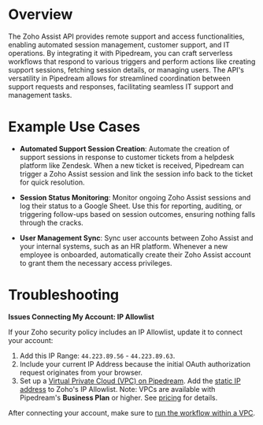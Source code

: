 # Overview

The Zoho Assist API provides remote support and access functionalities, enabling automated session management, customer support, and IT operations. By integrating it with Pipedream, you can craft serverless workflows that respond to various triggers and perform actions like creating support sessions, fetching session details, or managing users. The API's versatility in Pipedream allows for streamlined coordination between support requests and responses, facilitating seamless IT support and management tasks.

# Example Use Cases

- **Automated Support Session Creation**: Automate the creation of support sessions in response to customer tickets from a helpdesk platform like Zendesk. When a new ticket is received, Pipedream can trigger a Zoho Assist session and link the session info back to the ticket for quick resolution.

- **Session Status Monitoring**: Monitor ongoing Zoho Assist sessions and log their status to a Google Sheet. Use this for reporting, auditing, or triggering follow-ups based on session outcomes, ensuring nothing falls through the cracks.

- **User Management Sync**: Sync user accounts between Zoho Assist and your internal systems, such as an HR platform. Whenever a new employee is onboarded, automatically create their Zoho Assist account to grant them the necessary access privileges.

# Troubleshooting

**Issues Connecting My Account: IP Allowlist**

If your Zoho security policy includes an IP Allowlist, update it to connect your account:

1. Add this IP Range: `44.223.89.56` - `44.223.89.63`.
2. Include your current IP Address because the initial OAuth authorization request originates from your browser.
3. Set up a [Virtual Private Cloud (VPC) on Pipedream](https://pipedream.com/docs/workflows/vpc#create-a-new-vpc). Add the [static IP address](https://pipedream.com/docs/workflows/vpc#find-the-static-outbound-ip-address-for-a-vpc) to Zoho's IP Allowlist. Note: VPCs are available with Pipedream's **Business Plan** or higher. See [pricing](https://pipedream.com/pricing) for details.

After connecting your account, make sure to [run the workflow within a VPC](https://pipedream.com/docs/workflows/vpc#run-workflows-within-a-vpc).